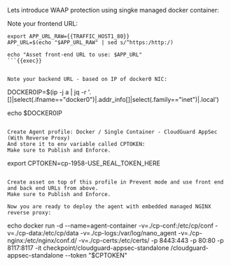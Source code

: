 Lets introduce WAAP protection using singke managed docker container:

Note your frontend URL:
```
export APP_URL_RAW={{TRAFFIC_HOST1_80}}
APP_URL=$(echo "$APP_URL_RAW" | sed s/^https:/http:/)

echo "Asset front-end URL to use: $APP_URL"
```{{exec}}


Note your backend URL - based on IP of docker0 NIC:
```
DOCKER0IP=$(ip -j a | jq -r '.[]|select(.ifname=="docker0")|.addr_info[]|select(.family=="inet")|.local')

echo $DOCKER0IP
```{{exec}}

Create Agent profile: Docker / Single Container - CloudGuard AppSec (With Reverse Proxy)
And store it to env variable called CPTOKEN:
Make sure to Publish and Enforce.

```
export CPTOKEN=cp-1958-USE_REAL_TOKEN_HERE 
```{{copy}}

Create asset on top of this profile in Prevent mode and use front end and back end URLs from above.
Make sure to Publish and Enforce.

Now you are ready to deploy the agent with embedded managed NGINX reverse proxy:
```
echo docker run -d --name=agent-container -v=./cp-conf:/etc/cp/conf -v=./cp-data:/etc/cp/data -v=./cp-logs:/var/log/nano_agent -v=./cp-nginx:/etc/nginx/conf.d/ -v=./cp-certs:/etc/certs/ -p 8443:443 -p 80:80 -p 8117:8117 -it checkpoint/cloudguard-appsec-standalone /cloudguard-appsec-standalone --token "$CPTOKEN"
```{{exec}}




